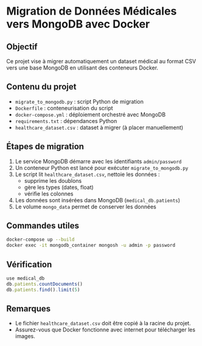 #  Migration de Données Médicales vers MongoDB avec Docker

##  Objectif
Ce projet vise à migrer automatiquement un dataset médical au format CSV vers une base MongoDB en utilisant des conteneurs Docker.

##  Contenu du projet
- `migrate_to_mongodb.py` : script Python de migration
- `Dockerfile` : conteneurisation du script
- `docker-compose.yml` : déploiement orchestré avec MongoDB
- `requirements.txt` : dépendances Python
- `healthcare_dataset.csv` : dataset à migrer (à placer manuellement)

## Étapes de migration
1. Le service MongoDB démarre avec les identifiants `admin/password`
2. Un conteneur Python est lancé pour exécuter `migrate_to_mongodb.py`
3. Le script lit `healthcare_dataset.csv`, nettoie les données :
   - supprime les doublons
   - gère les types (dates, float)
   - vérifie les colonnes
4. Les données sont insérées dans MongoDB (`medical_db.patients`)
5. Le volume `mongo_data` permet de conserver les données

## Commandes utiles
```bash
docker-compose up --build
docker exec -it mongodb_container mongosh -u admin -p password
```

## Vérification
```js
use medical_db
db.patients.countDocuments()
db.patients.find().limit(5)
```

##  Remarques
- Le fichier `healthcare_dataset.csv` doit être copié à la racine du projet.
- Assurez-vous que Docker fonctionne avec internet pour télécharger les images.
